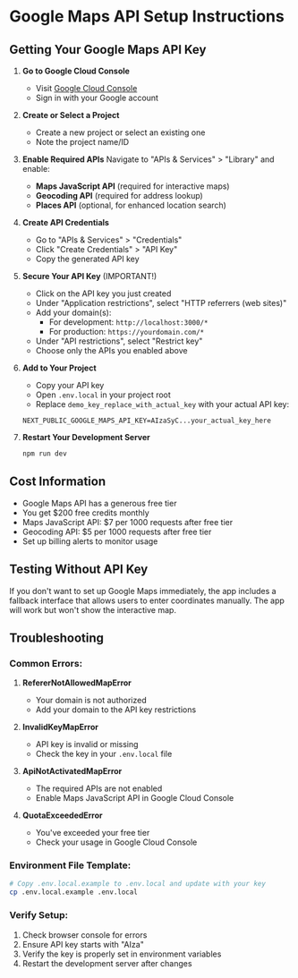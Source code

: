 # Google Maps API Setup Instructions

## Getting Your Google Maps API Key

1. **Go to Google Cloud Console**
   - Visit [Google Cloud Console](https://console.cloud.google.com/)
   - Sign in with your Google account

2. **Create or Select a Project**
   - Create a new project or select an existing one
   - Note the project name/ID

3. **Enable Required APIs**
   Navigate to "APIs & Services" > "Library" and enable:
   - **Maps JavaScript API** (required for interactive maps)
   - **Geocoding API** (required for address lookup)
   - **Places API** (optional, for enhanced location search)

4. **Create API Credentials**
   - Go to "APIs & Services" > "Credentials"
   - Click "Create Credentials" > "API Key"
   - Copy the generated API key

5. **Secure Your API Key** (IMPORTANT!)
   - Click on the API key you just created
   - Under "Application restrictions", select "HTTP referrers (web sites)"
   - Add your domain(s):
     - For development: `http://localhost:3000/*`
     - For production: `https://yourdomain.com/*`
   - Under "API restrictions", select "Restrict key"
   - Choose only the APIs you enabled above

6. **Add to Your Project**
   - Copy your API key
   - Open `.env.local` in your project root
   - Replace `demo_key_replace_with_actual_key` with your actual API key:
   ```
   NEXT_PUBLIC_GOOGLE_MAPS_API_KEY=AIzaSyC...your_actual_key_here
   ```

7. **Restart Your Development Server**
   ```bash
   npm run dev
   ```

## Cost Information

- Google Maps API has a generous free tier
- You get $200 free credits monthly
- Maps JavaScript API: $7 per 1000 requests after free tier
- Geocoding API: $5 per 1000 requests after free tier
- Set up billing alerts to monitor usage

## Testing Without API Key

If you don't want to set up Google Maps immediately, the app includes a fallback interface that allows users to enter coordinates manually. The app will work but won't show the interactive map.

## Troubleshooting

### Common Errors:

1. **RefererNotAllowedMapError**
   - Your domain is not authorized
   - Add your domain to the API key restrictions

2. **InvalidKeyMapError**
   - API key is invalid or missing
   - Check the key in your `.env.local` file

3. **ApiNotActivatedMapError**
   - The required APIs are not enabled
   - Enable Maps JavaScript API in Google Cloud Console

4. **QuotaExceededError**
   - You've exceeded your free tier
   - Check your usage in Google Cloud Console

### Environment File Template:
```bash
# Copy .env.local.example to .env.local and update with your key
cp .env.local.example .env.local
```

### Verify Setup:
1. Check browser console for errors
2. Ensure API key starts with "AIza"
3. Verify the key is properly set in environment variables
4. Restart the development server after changes
